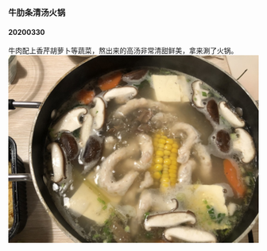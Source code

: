 ### 牛肋条清汤火锅
#### 20200330
牛肉配上香芹胡萝卜等蔬菜，熬出来的高汤非常清甜鲜美，拿来涮了火锅。
![牛肋条清汤火锅](/resource/20200330牛肋条清汤火锅/image.jpeg)
